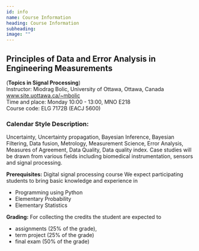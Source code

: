 ```yaml
---
id: info
name: Course Information
heading: Course Information
subheading:  
image: ""
---
```


## Principles of Data and Error Analysis in Engineering Measurements
(**Topics in Signal Processing**) <br>
Instructor: Miodrag Bolic, University of Ottawa, Ottawa, Canada<br> www.site.uottawa.ca/~mbolic <br>
Time and place:  Monday 10:00 - 13:00, MNO E218 <br>
Course code: ELG 7172B (EACJ 5600) <br>



### Calendar Style Description:
Uncertainty, Uncertainty propagation, Bayesian Inference, Bayesian Filtering, Data fusion, Metrology, Measurement Science, Error Analysis, Measures of Agreement, Data Quality, Data quality index.  Case studies will be drawn from various fields including biomedical instrumentation, sensors and signal processing.

**Prerequisites:** Digital signal processing course
We expect participating students to bring basic knowledge and experience in
* Programming using Python
* Elementary Probability
* Elementary Statistics

**Grading:** For collecting the credits the student are expected to
* assignments (25% of the grade),
* term project (25% of the grade)
* final exam (50% of the grade)
